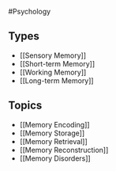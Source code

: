 #Psychology 
## Types
* [[Sensory Memory]]
* [[Short-term Memory]]
* [[Working Memory]]
* [[Long-term Memory]]
## Topics
* [[Memory Encoding]]
* [[Memory Storage]]
* [[Memory Retrieval]]
* [[Memory Reconstruction]]
* [[Memory Disorders]]